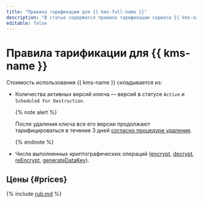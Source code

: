 ```yaml
---
title: "Правила тарификации для {{ kms-full-name }}"
description: "В статье содержатся правила тарификации сервиса {{ kms-name }}."
editable: false
---
```


# Правила тарификации для {{ kms-name }}

Стоимость использования {{ kms-name }} складывается из:

* Количества активных версий ключа — версий в статусе `Active` и `Scheduled For Destruction`.

  {% note alert %}

  После удаления ключа все его версии продолжают тарифицироваться в течение 3 дней [согласно процедуре удаления](operations/key.md#delete).

  {% endnote %}

* Числа выполненных криптографических операций ([encrypt](api-ref/SymmetricCrypto/encrypt), [decrypt](api-ref/SymmetricCrypto/decrypt), [reEncrypt](api-ref/SymmetricCrypto/reEncrypt), [generateDataKey](api-ref/SymmetricCrypto/generateDataKey)).

## Цены {#prices}



{% include [rub.md](../_pricing/kms/rub.md) %}






